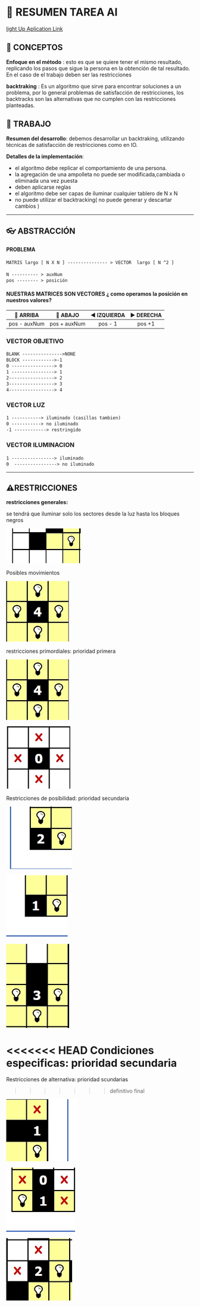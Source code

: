 # 🧠 RESUMEN TAREA AI
[light Up Aplication Link](https://es.puzzle-light-up.com/)

## 			📄 CONCEPTOS

**Enfoque en el método** : esto es que se quiere tener el mismo resultado, replicando los pasos que sigue la persona en la obtención de tal resultado. En el caso de el trabajo deben ser las restricciones

**backtraking** : Es un algoritmo que sirve para encontrar soluciones a un problema, por lo general problemas de satisfacción de restricciones, los backtracks son las alternativas que no cumplen con las restricciones planteadas.

## 			📖 TRABAJO

**Resumen del desarrollo**: debemos desarrollar un backtraking, utilizando técnicas de satisfacción de restricciones como en IO.

**Detalles de la implementación**: 

- el algoritmo debe replicar el comportamiento de una persona.
- la agregación de una ampolleta no puede ser modificada,cambiada o eliminada una vez puesta
- deben aplicarse reglas
- el algoritmo debe ser capas de iluminar cualquier tablero de N x N
- no puede utilizar el backtracking( no puede generar y descartar cambios )

------



## 👓 ABSTRACCIÓN

#### PROBLEMA

```
MATRIS largo [ N X N ] --------------- > VECTOR  largo [ N ^2 ] 

N ---------- > auxNum
pos -------- > posición
```



#### NUESTRAS MATRICES SON VECTORES  ¿ como operamos la posición en nuestros valores?



|   🔼 ARRIBA   |   🔽 ABAJO    | ◀️ IZQUIERDA | ▶️ DERECHA |
| :----------: | :----------: | :---------: | :-------: |
| pos - auxNum | pos + auxNum |   pos - 1   |  pos +1   |



### VECTOR  OBJETIVO

    BLANK --------------->NONE
    BLOCK ------------>-1
    0 ----------------> 0
    1 ----------------> 1
    2-----------------> 2
    3-----------------> 3
    4-----------------> 4

### VECTOR LUZ

	1 -----------> iluminado (casillas tambien)
	0 -----------> no iluminado
	-1 ------------> restringido

### VECTOR ILUMINACION

    
    1 ----------------> iluminado
    0  ----------------> no iluminado



------



## ⚠️RESTRICCIONES  

**restricciones generales:** 

se tendrá que iluminar solo los sectores desde la luz hasta los bloques negros

![restricGeneral](imgs/restricGeneral.jpg)

Posibles movimientos

![PosibleMov](imgs/PosibleMov.jpg)

restricciones primordiales: prioridad primera



![PosibleMov](imgs/PosibleMov.jpg)

![Restriccion1](imgs/Restriccion1.jpg)



Restricciones de posibilidad: prioridad secundaria

![Restriccion2](imgs/Restriccion2.jpg)



![Restriccion3](imgs/Restriccion3.jpg)

![Restriccion4](imgs/Restriccion4.jpg)

<<<<<<< HEAD
Condiciones especificas: prioridad secundaria 
=======
Restricciones de alternativa: prioridad scundarias
>>>>>>> definitivo final

![Restriccion5](imgs/Restriccion5.jpg)

![Restriccion6](imgs/Restriccion6.jpg)

![Restriccion7](imgs/Restriccion7.jpg)

